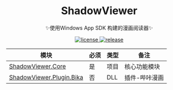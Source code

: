 <div align="center">

# ShadowViewer

✨使用Windows App SDK 构建的漫画阅读器✨

</div>

<p align="center">
  <a href="https://github.com/kitUIN/ShadowViewer/blob/master/LICENSE">
    <img src="https://img.shields.io/badge/license-MIT-green" alt="license">
  </a>
  <a href="https://github.com/kitUIN/ShadowViewer/releases">
    <img src="https://img.shields.io/github/v/release/kitUIN/ShadowViewer" alt="release">
  </a>
</p> 
<div align="center">
  
| 模块                                                             | 必须  | 类型      | 备注                    |
|----------------------------------------------------------------|-----|---------|-----------------------|
| [ShadowViewer.Core](https://github.com/kitUIN/ShadowViewer.Core)   | 是   | 项目  | 核心功能模块 |
| [ShadowViewer.Plugin.Bika](https://github.com/kitUIN/ShadowViewer.Plugin.Bika) | 否   | DLL | 插件-哔咔漫画             |




 </div>

